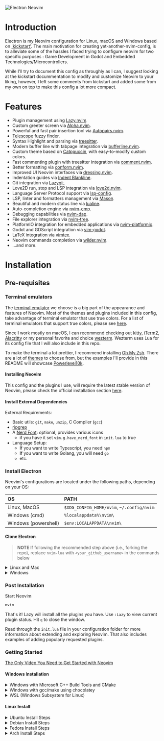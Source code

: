 ![Electron Neovim](https://github.com/user-attachments/assets/92cd5bc9-fdea-44a8-978f-971bb1f400b0)

# Introduction

Electron is my Neovim configuration for Linux, macOS and Windows based on ['kickstart'](https://github.com/nvim-lua/kickstart.nvim). The main motivation for creating yet-another-nvim-config, is to alleviate some of the hassles I faced trying to configure neovim for two specific purposes : Game Development in Godot and Embedded Technologies/Microcontrollers.

While I'll try to document this config as throughly as I can, I suggest looking at the kickstart docummentation to modify and customize Neovim to your liking, however, I left some comments from kickstart and added some from my own on top to make this config a lot more compact.

# Features

- Plugin management using [Lazy.nvim](https://github.com/LazyVim/LazyVim).
- Custom greeter screen via [Alpha.nvim](https://github.com/goolord/alpha-nvim).
- Powerful and fast pair insertion tool via [Autopairs.nvim](https://github.com/windwp/nvim-autopairs).
- [Telescope](https://github.com/nvim-telescope/telescope.nvim) fuzzy finder.
- Syntax Highlight and parsing via [treesitter](https://github.com/nvim-telescope/telescope.nvim).
- Modern buffer line with tabpage integration via [bufferline.nvim](https://github.com/akinsho/bufferline.nvim).
- Custom theme based on [Catppuccin](https://github.com/catppuccin/nvim), with easy-to-modify custom colors.
- Fast commenting plugin with treesitter integration via [comment.nvim](https://github.com/numToStr/Comment.nvim).
- Better formatting via [conform.nvim](https://github.com/stevearc/conform.nvim).
- Improved UI Neovim interfaces via [dressing.nvim](https://github.com/stevearc/dressing.nvim).
- Indentation guides via [Indent Blankline](https://github.com/lukas-reineke/indent-blankline.nvim).
- Git integration via [Lazygit](https://github.com/kdheepak/lazygit.nvim).
- Love2D run, stop and LSP integration via [love2d.nvim](https://github.com/kdheepak/lazygit.nvim).
- Language Server Protocol support via [lsp-config](https://github.com/neovim/nvim-lspconfig).
- LSP, linter and formatters management via [Mason](https://github.com/williamboman/mason.nvim).
- Beautiful and modern status line via [lualine](https://github.com/nvim-lualine/lualine.nvim).
- Auto-completion engine via [nvim-cmp](https://github.com/hrsh7th/nvim-cmp).
- Debugging capabilities via [nvim-dap](https://github.com/mfussenegger/nvim-dap).
- File explorer integration via [nvim-tree](https://github.com/nvim-tree/nvim-tree.lua).
- PlatformIO integration for embedded applications via [nvim-platformio](https://github.com/anurag3301/nvim-platformio.lua).
- Godot and GDScript integration via [vim-godot](https://github.com/habamax/vim-godot).
- LaTeX integration via [vimtex](https://github.com/lervag/vimtex).
- Neovim commands completion via [wilder.nvim](https://github.com/gelguy/wilder.nvim).
- ...and more.

# Installation

## Pre-requisites

### Terminal emulators

The [terminal emulator](https://en.wikipedia.org/wiki/Terminal_emulator) we choose is a big part of the appearance and features of Neovim. Most of the themes and plugins included in this config, take advantage of terminal emulator that use true colors. For a list of terminal emulators that support true colors, please see [here](https://github.com/termstandard/colors?tab=readme-ov-file#terminal-emulators).

Since I work mostly on macOS, I can recommend checking out [kitty](https://sw.kovidgoyal.net/kitty/), [iTerm2](https://iterm2.com/), [Alacritty](https://alacritty.org/) or my personal favorite and choice [wezterm](https://wezfurlong.org/wezterm/index.html). Wezterm uses Lua for its config file that I will also include in this repo.

To make the terminal a lot prettier, I recommend installing [Oh My Zsh](https://ohmyz.sh/). There are a lot of [themes](https://github.com/ohmyzsh/ohmyzsh/wiki/Themes) to choose from, but the examples I'll provide in this README will showcase [Powerlevel10k](https://github.com/romkatv/powerlevel10k).

#### Installing Neovim

This config and the plugins I use, will require the latest stable version of Neovim, please check the official installation section [here](https://github.com/neovim/neovim?tab=readme-ov-file#install-from-package).

#### Install External Dependencies

External Requirements:

- Basic utils: `git`, `make`, `unzip`, C Compiler (`gcc`)
- [ripgrep](https://github.com/BurntSushi/ripgrep#installation)
- A [Nerd Font](https://www.nerdfonts.com/): optional, provides various icons
  - if you have it set `vim.g.have_nerd_font` in `init.lua` to true
- Language Setup:
  - If you want to write Typescript, you need `npm`
  - If you want to write Golang, you will need `go`
  - etc.

### Install Electron

Neovim's configurations are located under the following paths, depending on your OS:

| OS                   | PATH                                      |
| :------------------- | :---------------------------------------- |
| Linux, MacOS         | `$XDG_CONFIG_HOME/nvim`, `~/.config/nvim` |
| Windows (cmd)        | `%localappdata%\nvim\`                    |
| Windows (powershell) | `$env:LOCALAPPDATA\nvim\`                 |

#### Clone Electron

> **NOTE**
> If following the recommended step above (i.e., forking the repo), replace
> `nvim-lua` with `<your_github_username>` in the commands below

<details><summary> Linux and Mac </summary>

```sh
git clone https://github.com/Alejandro-Mironov/Electron.git "${XDG_CONFIG_HOME:-$HOME/.config}"/nvim
```

</details>

<details><summary> Windows </summary>

If you're using `cmd.exe`:

```
git clone https://github.com/Alejandro-Mironov/Electron.git "%localappdata%\nvim"
```

If you're using `powershell.exe`

```
git clone https://github.com/Alejandro-Mironov/Electron.git "${env:LOCALAPPDATA}\nvim"
```

</details>

### Post Installation

Start Neovim

```sh
nvim
```

That's it! Lazy will install all the plugins you have. Use `:Lazy` to view
current plugin status. Hit `q` to close the window.

Read through the `init.lua` file in your configuration folder for more
information about extending and exploring Neovim. That also includes
examples of adding popularly requested plugins.

### Getting Started

[The Only Video You Need to Get Started with Neovim](https://youtu.be/m8C0Cq9Uv9o)

#### Windows Installation

<details><summary>Windows with Microsoft C++ Build Tools and CMake</summary>
Installation may require installing build tools and updating the run command for `telescope-fzf-native`

See `telescope-fzf-native` documentation for [more details](https://github.com/nvim-telescope/telescope-fzf-native.nvim#installation)

This requires:

- Install CMake and the Microsoft C++ Build Tools on Windows

```lua
{'nvim-telescope/telescope-fzf-native.nvim', build = 'cmake -S. -Bbuild -DCMAKE_BUILD_TYPE=Release && cmake --build build --config Release && cmake --install build --prefix build' }
```

</details>
<details><summary>Windows with gcc/make using chocolatey</summary>
Alternatively, one can install gcc and make which don't require changing the config,
the easiest way is to use choco:

1. install [chocolatey](https://chocolatey.org/install)
   either follow the instructions on the page or use winget,
   run in cmd as **admin**:

```
winget install --accept-source-agreements chocolatey.chocolatey
```

2. install all requirements using choco, exit previous cmd and
   open a new one so that choco path is set, and run in cmd as **admin**:

```
choco install -y neovim git ripgrep wget fd unzip gzip mingw make
```

</details>
<details><summary>WSL (Windows Subsystem for Linux)</summary>

```
wsl --install
wsl
sudo add-apt-repository ppa:neovim-ppa/unstable -y
sudo apt update
sudo apt install make gcc ripgrep unzip git xclip neovim
```

</details>

#### Linux Install

<details><summary>Ubuntu Install Steps</summary>

```
sudo add-apt-repository ppa:neovim-ppa/unstable -y
sudo apt update
sudo apt install make gcc ripgrep unzip git xclip neovim
```

</details>
<details><summary>Debian Install Steps</summary>

```
sudo apt update
sudo apt install make gcc ripgrep unzip git xclip curl

# Now we install nvim
curl -LO https://github.com/neovim/neovim/releases/latest/download/nvim-linux64.tar.gz
sudo rm -rf /opt/nvim-linux64
sudo mkdir -p /opt/nvim-linux64
sudo chmod a+rX /opt/nvim-linux64
sudo tar -C /opt -xzf nvim-linux64.tar.gz

# make it available in /usr/local/bin, distro installs to /usr/bin
sudo ln -sf /opt/nvim-linux64/bin/nvim /usr/local/bin/
```

</details>
<details><summary>Fedora Install Steps</summary>

```
sudo dnf install -y gcc make git ripgrep fd-find unzip neovim
```

</details>

<details><summary>Arch Install Steps</summary>

```
sudo pacman -S --noconfirm --needed gcc make git ripgrep fd unzip neovim
```

</details>
